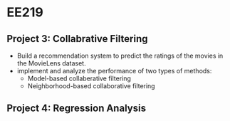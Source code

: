 # EE219

## Project 3: Collabrative Filtering
- Build a recommendation system to predict the ratings of the movies in the MovieLens dataset.
- implement and analyze the performance of two types of methods:
  - Model-based collaberative filtering
  - Neighborhood-based collaborative filtering

## Project 4: Regression Analysis
